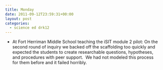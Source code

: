 ```yaml
---
title: Monday
date: 2011-09-12T23:59:31+00:00
layout: post
categories:
  - science ed drk12
---
```

  * At Fort Herriman Middle School teaching the iSIT module 2 pilot: On the second round of inquiry we backed off the scaffolding too quickly and expected the students to create researchable questions, hypotheses, and procedures with peer support.  We had not modeled this process for them before and it failed horribly.
